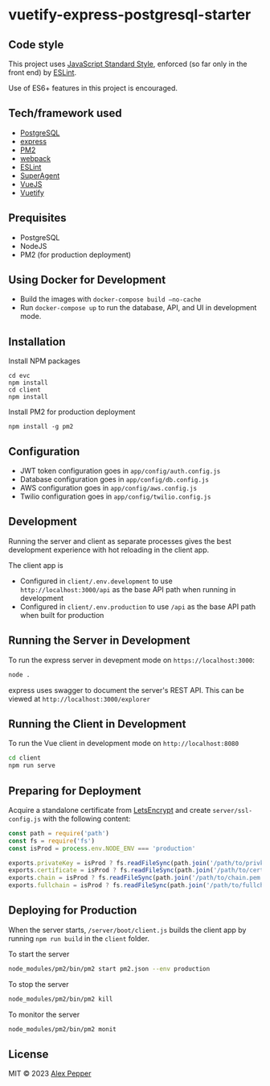 # vuetify-express-postgresql-starter

## Code style
This project uses [JavaScript Standard Style](https://github.com/standard/standard), enforced (so far only in the front end) by [ESLint](https://eslint.org/).

Use of ES6+ features in this project is encouraged.

## Tech/framework used

- [PostgreSQL](https://www.postgresql.org/)
- [express](https://express.io/)
- [PM2](http://pm2.keymetrics.io/)
- [webpack](https://webpack.js.org/)
- [ESLint](https://eslint.org/)
- [SuperAgent](https://visionmedia.github.io/superagent/)
- [VueJS](https://vuejs.org/)
- [Vuetify](https://vuetifyjs.com/en/)

## Prequisites
* PostgreSQL
* NodeJS
* PM2 (for production deployment)

## Using Docker for Development

* Build the images with `docker-compose build —no-cache`
* Run `docker-compose up` to run the database, API, and UI in development mode.

## Installation

Install NPM packages
```shell script
cd evc
npm install
cd client
npm install
```

Install PM2 for production deployment
```shell script
npm install -g pm2
```

## Configuration

* JWT token configuration goes in `app/config/auth.config.js` 
* Database configuration goes in `app/config/db.config.js` 
* AWS configuration goes in `app/config/aws.config.js` 
* Twilio configuration goes in `app/config/twilio.config.js`

## Development
Running the server and client as separate processes gives the best development experience with hot reloading in the client app.

The client app is
* Configured in `client/.env.development` to use `http://localhost:3000/api` as the base API path when running in development
* Configured in `client/.env.production` to use `/api` as the base API path when built for production

## Running the Server in Development
To run the express server in devepment mode on `https://localhost:3000`:
```bash
node .
```
express uses swagger to document the server's REST API. This can be viewed at `http://localhost:3000/explorer`

## Running the Client in Development
To run the Vue client in development mode on `http://localhost:8080`
```bash
cd client
npm run serve
```

## Preparing for Deployment
Acquire a standalone certificate from [LetsEncrypt](https://letsencrypt.org/) and create `server/ssl-config.js` with the following content:

```javascript
const path = require('path')
const fs = require('fs')
const isProd = process.env.NODE_ENV === 'production'

exports.privateKey = isProd ? fs.readFileSync(path.join('/path/to/privkey.pem')).toString() : ''
exports.certificate = isProd ? fs.readFileSync(path.join('/path/to/cert.pem')).toString() : ''
exports.chain = isProd ? fs.readFileSync(path.join('/path/to/chain.pem')).toString() : ''
exports.fullchain = isProd ? fs.readFileSync(path.join('/path/to/fullchain.pem')).toString() : ''
```

## Deploying for Production

When the server starts, `/server/boot/client.js` builds the client app by running `npm run build`  in the `client` folder.


To start the server
```bash
node_modules/pm2/bin/pm2 start pm2.json --env production
```

To stop the server
```bash
node_modules/pm2/bin/pm2 kill
```

To monitor the server
```bash
node_modules/pm2/bin/pm2 monit
```

## License
MIT © 2023 [Alex Pepper](https://alexpepper.us)
